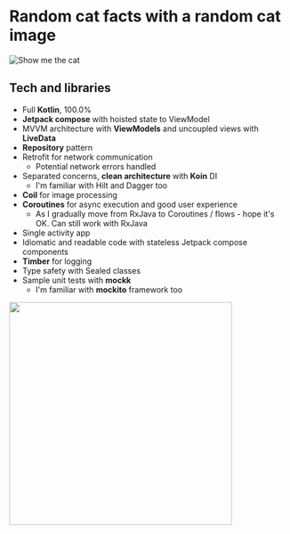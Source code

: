 # Random cat facts with a random cat image

![Show me the cat](https://octo-b2330.web.app/other/show-me-the-cat-banner.png)

## Tech and libraries
* Full **Kotlin**, 100.0%
* **Jetpack compose** with hoisted state to ViewModel
* MVVM architecture with **ViewModels** and uncoupled views with **LiveData**
* **Repository** pattern
* Retrofit for network communication
  * Potential network errors handled
* Separated concerns, **clean architecture** with **Koin** DI
  * I'm familiar with Hilt and Dagger too
* **Coil** for image processing
* **Coroutines** for async execution and good user experience
  * As I gradually move from RxJava to Coroutines / flows - hope it's OK. Can still work with RxJava
* Single activity app
* Idiomatic and readable code with stateless Jetpack compose components
* **Timber** for logging
* Type safety with Sealed classes
* Sample unit tests with **mockk**
  * I'm familiar with **mockito** framework too

<img src="https://octo-b2330.web.app/other/show-me-the-cat.jpeg" width="400" />
